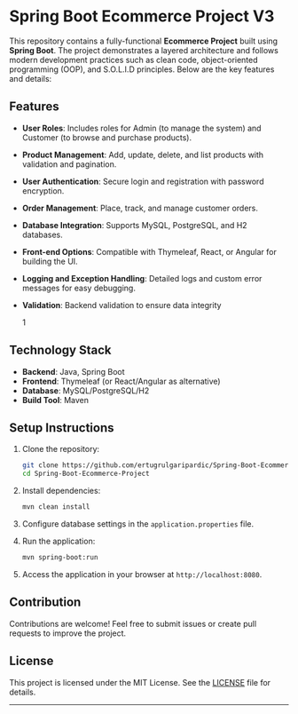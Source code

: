 # Spring Boot Ecommerce Project V3

This repository contains a fully-functional **Ecommerce Project** built using **Spring Boot**. The project demonstrates a layered architecture and follows modern development practices such as clean code, object-oriented programming (OOP), and S.O.L.I.D principles. Below are the key features and details:

## Features
- **User Roles**: Includes roles for Admin (to manage the system) and Customer (to browse and purchase products).
- **Product Management**: Add, update, delete, and list products with validation and pagination.
- **User Authentication**: Secure login and registration with password encryption.
- **Order Management**: Place, track, and manage customer orders.
- **Database Integration**: Supports MySQL, PostgreSQL, and H2 databases.
- **Front-end Options**: Compatible with Thymeleaf, React, or Angular for building the UI.
- **Logging and Exception Handling**: Detailed logs and custom error messages for easy debugging.
- **Validation**: Backend validation to ensure data integrity

  1
## Technology Stack
- **Backend**: Java, Spring Boot
- **Frontend**: Thymeleaf (or React/Angular as alternative)
- **Database**: MySQL/PostgreSQL/H2
- **Build Tool**: Maven

## Setup Instructions
1. Clone the repository:
   ```bash
   git clone https://github.com/ertugrulgaripardic/Spring-Boot-Ecommerce-Project.git
   cd Spring-Boot-Ecommerce-Project
   ```

2. Install dependencies:
   ```bash
   mvn clean install
   ```
  
3. Configure database settings in the `application.properties` file.
4. Run the application:
   ```bash
   mvn spring-boot:run
   ```

5. Access the application in your browser at `http://localhost:8080`.

## Contribution
Contributions are welcome! Feel free to submit issues or create pull requests to improve the project.

## License

This project is licensed under the MIT License. See the [LICENSE](LICENSE) file for details.

---

